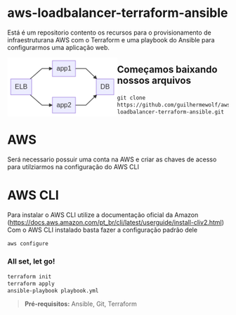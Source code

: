 # aws-loadbalancer-terraform-ansible
Está é um repositorio contento os recursos para o provisionamento de infraestruturana AWS com o Terraform e uma playbook do Ansible para configurarmos uma aplicação web.

<div align="center" style="float: left">
  <img alt="chart" width="250" src="https://github.com/guilhermewolf/aws-loadbalancer-terraform-ansible/blob/master/chart.png" />
</div>


## Começamos baixando nossos arquivos
```shell
git clone https://github.com/guilhermewolf/aws-loadbalancer-terraform-ansible.git
```
# AWS
Será necessario possuir uma conta na AWS e criar as chaves de acesso para utilziarmos na configuração do AWS CLI
# AWS CLI
Para instalar o AWS CLI utilize a documentação oficial da Amazon (https://docs.aws.amazon.com/pt_br/cli/latest/userguide/install-cliv2.html)
Com o AWS CLI instalado basta fazer a configuração padrão dele
```shell
aws configure
```

### All set, let go!
```shell
terraform init
terraform apply
ansible-playbook playbook.yml
```

  > **Pré-requisitos:** Ansible, Git, Terraform
